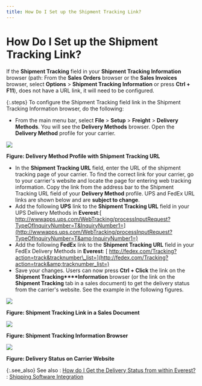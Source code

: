 ```yaml
---
title: How Do I Set up the Shipment Tracking Link?
---
```


# How Do I Set up the Shipment Tracking Link?


If the **Shipment Tracking** field  in your **Shipment Tracking Information**  browser (path: From the **Sales Orders**  browser or the **Sales Invoices**  browser, select **Options** > **Shipment Tracking** **Information**  or press **Ctrl + F11**), does not  have a URL link, it will need to be configured.


{:.steps}
To configure the Shipment Tracking field  link in the Shipment Tracking Information browser, do the following:

- From the main menu  bar, select **File** > **Setup**  > **Freight** > **Delivery 
 Methods**. You will see the **Delivery 
 Methods** browser. Open the **Delivery 
 Method** profile for your carrier.



![]({{site.sp_baseurl}}/img/delivery_methods_shipment_tracking_url_sal.gif)


**Figure: Delivery Method Profile with Shipment  Tracking URL**

- In the **Shipment 
 Tracking URL** field, enter the URL of the shipment tracking page  of your carrier. To find the correct link for your carrier, go to your  carrier's website and locate the page for entering web tracking information.  Copy the link from the address bar to the Shipment Tracking URL field  of your **Delivery Method** profile.  UPS and FedEx URL links are shown below and are **subject 
 to change**.
- Add the following  **UPS** link to the **Shipment 
 Tracking URL** field in your UPS Delivery Methods in **Everest**:[
http://wwwapps.ups.com/WebTracking/processInputRequest?TypeOfInquiryNumber=T&InquiryNumber1=](http://wwwapps.ups.com/WebTracking/processInputRequest?TypeOfInquiryNumber=T&amp;InquiryNumber1=)
- Add the following  **FedEx** link to the **Shipment 
 Tracking URL** field in your FedEx Delivery Methods in **Everest**:  [
http://fedex.com/Tracking?action=track&tracknumber\_list=](http://fedex.com/Tracking?action=track&amp;tracknumber_list=)
- Save your changes.  Users can now press **Ctrl + Click**  the link on the **Shipment Tracking****Information** browser (or the link  on the **Shipment Tracking** tab in  a sales document) to get the delivery status from the carrier's website.  See the example in the following figures.



**![]({{site.sp_baseurl}}/img/sales_invoice_sal.jpg)**


**Figure: Shipment Tracking Link in a Sales Document**


**![]({{site.sp_baseurl}}/img/shipment_tracking_information_dialog_sal.jpg)**


**Figure: Shipment Tracking Information Browser**


**![]({{site.sp_baseurl}}/img/shipment_tracking_information_sal.jpg)**


**Figure: Delivery Status on Carrier Website**


{:.see_also}
See also
: [How  do I Get the Delivery Status from within Everest?]({{site.sp_baseurl}}/misc/how_do_i_get_the_delivery_status_from_within_everest_sal.html)
: [Shipping  Software Integration]({{site.sp_baseurl}}/sales-docs/docs-profile/contents/tab-details/ship-trk/shipping_software_integration_sal.html)
